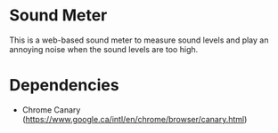 Sound Meter
===========

This is a web-based sound meter to measure sound levels and play an annoying noise when the sound levels are too high.

Dependencies
============
* Chrome Canary (https://www.google.ca/intl/en/chrome/browser/canary.html)
